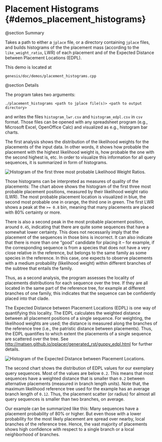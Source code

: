 Placement Histograms {#demos_placement_histograms}
===========

@section Summary

Takes a path to either a `jplace` file, or a directory containing `jplace` files,
and builds histograms of the the placement mass (according to the
`like_weight_ratio`, LWR) of each placement and of the Expected Distance between Placement
Locations (EDPL).

This demo is located at

    genesis/doc/demos/placement_histograms.cpp

@section Details

The program takes two arguments:

    ./placement_histograms <path to jplace file(s)> <path to output directory>

and writes the files `histogram_lwr.csv` and `histogram_edpl.csv` in `csv` format. Those files
can be opened with any spreadsheet program (e.g., Microsoft Excel, OpenOffice Calc) and
visualized as e.g., histogram bar charts.

The first analysis shows the distribution of the likelihood weights for the placements of the input
data. In other words, it shows how probable the placement with the highest likelihood weight is,
how probable the one with the second highest is, etc. In order to visualize this information for
all query sequences, it is summarized in form of histograms.

![Histogram of the first three most probable Likelihood Weight Ratios.](demos/hist_lwr.png)

Those histograms can be interpreted as measures of quality of the placements:
The chart above shows the histogram of the first three most probable placement positions,
measured by their likelihood weight ratio (LWR).
The most probable placement location is visualized in blue, the second most
probable one in orange, the third one in green. The first LWR shows a peak at the `>= 0.8` bin,
meaning that many placements are placed with 80% certainty or more.

There is also a second peak in the most probable placement position, around `0.45`, indicating
that there are quite some sequences that have a somewhat lower certainty.
This does not necessarily imply that the placement of the sequences in those bins is incorrect.
It can also indicate that there is more than one “good” candidate for placing it – for example,
if the corresponding sequence is from a species that does not have a very close relative in the
reference, but belongs to the same family as some species in the reference. In this case, one
expects to observe placements with a medium probability (likelihood weight) within different
branches of the subtree that entails the family.

Thus, as a second analysis, the program assesses the locality of placements distributions for each
sequence over the tree. If they are all located in the same part of the reference tree, for
example at different branches of one family, this indicates that the sequence can be
confidently placed into that clade.

The Expected Distance between Placement Locations (EDPL) is one way of quantifying this locality.
The EDPL calculates the weighted distance between all placement positions of a single
sequence. For weighting, the likelihood weights are used; the distance is measured along the
branches of the reference tree (i.e., the patristic distance between placements). Thus, the
EDPL quantifies to which extent the placements of a single sequence are scattered over the
tree. See http://matsen.github.io/pplacer/generated_rst/guppy_edpl.html for further details.

![Histogram of the Expected Distance between Placement Locations.](demos/hist_edpl.png)

The second chart shows the distribution of EDPL values for our exemplary query sequences.
Most of the values are below `0.2`. This means that most sequences have a weighted distance that
is smaller than `0.2` between alternative placements (measured in branch length units).
Note that, the maximum likelihood reference tree used for the example has an average branch
length of `0.12`. Thus, the placement scatter (or radius) for almost all query sequences is smaller
than two branches, on average.

Our example can be summarized like this: Many sequences have a placement probability of 80% or
higher. But even those with a lower probability for the most likely placement are spread over
nearby, local branches of the reference tree. Hence, the vast majority of placements shows high
confidence with respect to a single branch or a local neighborhood of branches.
